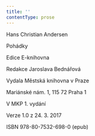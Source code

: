 ```yaml
---
title: ''
contentType: prose
---
```


Hans Christian Andersen

Pohádky

Edice E-knihovna

Redakce Jaroslava Bednářová

Vydala Městská knihovna v Praze

Mariánské nám. 1, 115 72 Praha 1

V MKP 1. vydání

Verze 1.0 z 24. 3. 2017

ISBN 978-80-7532-698-0 (epub)
